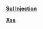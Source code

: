 
 <a href="https://medium.com/@mennashaaban00/sql-injections-bwapp-945b2f614704"><b>Sql Injection<b></a> 
 
 <a href="https://medium.com/@mennashaaban00/xss-bwapp-b38c2bdc8e5f">Xss </a> 



  
